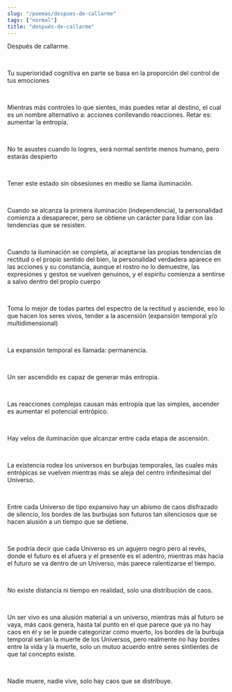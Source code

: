 ```yaml
---
slug: "/poemas/despues-de-callarme"
tags: ["normal"]
title: "después-de-callarme"
---
```

Después de callarme.

&nbsp;

Tu superioridad cognitiva en parte se basa en la proporción del control de tus emociones

&nbsp;

Mientras más controles lo que sientes, más puedes retar al destino, el cual es un nombre alternativo a: acciones conllevando reacciones. Retar es: aumentar la entropía.

&nbsp;

No te asustes cuando lo logres, será normal sentirte menos humano, pero estarás despierto

&nbsp;

Tener este estado sin obsesiones en medio se llama iluminación.

&nbsp;

Cuando se alcanza la primera iluminación (independencia), la personalidad comienza a desaparecer, pero se obtiene un carácter para lidiar con las tendencias que se resisten.

&nbsp;

Cuando la iluminación se completa, al aceptarse las propias tendencias de rectitud o el propio sentido del bien, la personalidad verdadera aparece en las acciones y su constancia, aunque el rostro no lo demuestre, las expresiones y gestos se vuelven genuinos, y el espíritu comienza a sentirse a salvo dentro del propio cuerpo 

&nbsp;

Toma lo mejor de todas partes del espectro de la rectitud y asciende, eso lo que hacen los seres vivos, tender a la ascensión (expansión temporal y/o multidimensional)

&nbsp;

La expansión temporal es llamada: permanencia.

&nbsp;

Un ser ascendido es capaz de generar más entropía.

&nbsp;

Las reacciones complejas causan más entropía que las simples, ascender es aumentar el potencial entrópico.

&nbsp;

Hay velos de iluminación que alcanzar entre cada etapa de ascensión.

&nbsp;

La existencia rodea los universos en burbujas temporales, las cuales más entrópicas se vuelven mientras más se aleja del centro infinitesimal del Universo.

&nbsp;

Entre cada Universo de tipo expansivo hay un abismo de caos disfrazado de silencio, los bordes de las burbujas son futuros tan silenciosos que se hacen alusión a un tiempo que se detiene.

&nbsp;

Se podría decir que cada Universo es un agujero negro pero al revés, donde el futuro es el afuera y el presente es el adentro, mientras más hacia el futuro se va dentro de un Universo, más parece ralentizarse el tiempo.

&nbsp;

No existe distancia ni tiempo en realidad, solo una distribución de caos.

&nbsp;

Un ser vivo es una alusión material a un universo, mientras más al futuro se vaya, más caos genera, hasta tal punto en el que parece que ya no hay caos en él y se le puede categorizar como muerto, los bordes de la burbuja temporal serían la muerte de los Universos, pero realmente no hay bordes entre la vida y la muerte, solo un mutuo acuerdo entre seres sintientes de que tal concepto existe.

&nbsp;

Nadie muere, nadie vive, solo hay caos que se distribuye.
